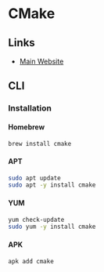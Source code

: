# CMake

## Links

- [Main Website](https://cmake.org/)

## CLI

### Installation

#### Homebrew

```sh
brew install cmake
```

#### APT

```sh
sudo apt update
sudo apt -y install cmake
```

#### YUM

```sh
yum check-update
sudo yum -y install cmake
```

#### APK

```sh
apk add cmake
```
